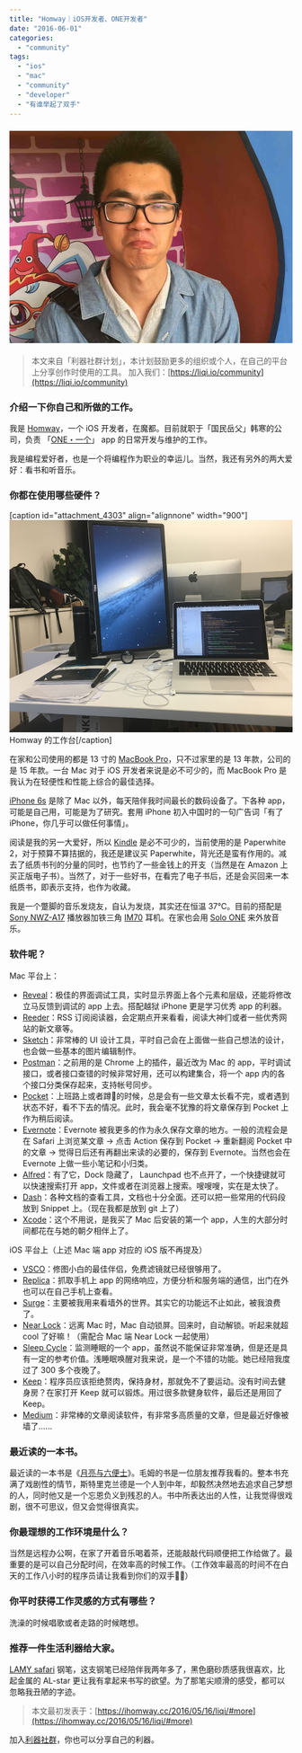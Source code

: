 ```yaml
---
title: "Homway｜iOS开发者、ONE开发者"
date: "2016-06-01"
categories: 
  - "community"
tags: 
  - "ios"
  - "mac"
  - "community"
  - "developer"
  - "有谁举起了双手"
---
```


### ![IMG_1880](/images/87766.jpg)

> 本文来自「利器社群计划」，本计划鼓励更多的组织或个人，在自己的平台上分享创作时使用的工具。 加入我们：[https://liqi.io/community](https://liqi.io/community)

### 介绍一下你自己和所做的工作。

我是 [Homway](https://ihomway.cc/)，一个 iOS 开发者，在魔都。目前就职于「国民岳父」韩寒的公司，负责 「[ONE・一个](https://wufazhuce.com/)」 app 的日常开发与维护的工作。

我是编程爱好者，也是一个将编程作为职业的幸运儿。当然，我还有另外的两大爱好：看书和听音乐。

### 你都在使用哪些硬件？

\[caption id="attachment\_4303" align="alignnone" width="900"\]![Homway 的工作台](/images/98357.jpg) Homway 的工作台\[/caption\]

在家和公司使用的都是 13 寸的 [MacBook Pro](https://www.apple.com/cn/macbook-pro/)，只不过家里的是 13 年款，公司的是 15 年款。一台 Mac 对于 iOS 开发者来说是必不可少的，而 MacBook Pro 是我认为在轻便性和性能上综合的最佳选择。

[iPhone 6s](https://www.apple.com/cn/iphone-6s/) 是除了 Mac 以外，每天陪伴我时间最长的数码设备了。下各种 app，可能是自己用，可能是为了研究。套用 iPhone 初入中国时的一句广告词「有了 iPhone，你几乎可以做任何事情」。

阅读是我的另一大爱好，所以 [Kindle](https://www.amazon.cn/dp/B00QJDOLIO) 是必不可少的，当前使用的是 Paperwhite 2，对于预算不算拮据的，我还是建议买 Paperwhite，背光还是蛮有作用的。减去了纸质书刊的分量的同时，也节约了一些金钱上的开支（当然是在 Amazon 上买正版电子书）。当然了，对于一些好书，在看完了电子书后，还是会买回来一本纸质书，即表示支持，也作为收藏。

我是一个蹩脚的音乐发烧友，自认为发烧，其实还在恒温 37℃。目前的搭配是 [Sony NWZ-A17](https://www.sony.com.hk/zh/electronics/walkman/nwz-a10-series) 播放器加铁三角 [IM70](https://www.amazon.cn/%E6%95%B0%E7%A0%81%E5%BD%B1%E9%9F%B3/dp/B00HTWO80A) 耳机。在家也会用 [Solo ONE](https://en.emie.com/emie-solo-one-bluetooth-wireless-speaker) 来外放音乐。

### 软件呢？

Mac 平台上：

- [Reveal](https://revealapp.com/)：极佳的界面调试工具，实时显示界面上各个元素和层级，还能将修改立马反馈到调试的 app 上去。搭配越狱 iPhone 更是学习优秀 app 的利器。
- [Reeder](https://reederapp.com/)：RSS 订阅阅读器，会定期点开来看看，阅读大神们或者一些优秀网站的新文章等。
- [Sketch](https://www.sketchapp.com/)：非常棒的 UI 设计工具，平时自己会在上面做一些自己想法的设计，也会做一些基本的图片编辑制作。
- [Postman](https://www.getpostman.com/)：之前用的是 Chrome 上的插件，最近改为 Mac 的 app，平时调试接口，或者接口查错的时候非常好用，还可以构建集合，将一个 app 内的各个接口分类保存起来，支持帐号同步。
- [Pocket](https://getpocket.com/)：上班路上或者蹲🚽的时候，总是会有一些文章太长看不完，或者遇到状态不好，看不下去的情况。此时，我会毫不犹豫的将文章保存到 Pocket 上作为稍后阅读。
- [Evernote](https://www.yinxiang.com/?from=evernote)：Evernote 被我更多的作为永久保存文章的地方。一般的流程会是在 Safari 上浏览某文章 -> 点击 Action 保存到 Pocket -> 重新翻阅 Pocket 中的文章 -> 觉得日后还有再翻出来读的必要的，保存到 Evernote。当然也会在 Evernote 上做一些小笔记和小归类。
- [Alfred](https://www.alfredapp.com/)：有了它，Dock 隐藏了， Launchpad 也不点开了，一个快捷键就可以快速搜索打开 app，文件或者在浏览器上搜索。嗖嗖嗖，实在是太快了。
- [Dash](https://kapeli.com/dash)：各种文档的查看工具，文档也十分全面。还可以把一些常用的代码段放到 Snippet 上。（现在我都是放到 git 上了）
- [Xcode](https://itunes.apple.com/cn/app/xcode/id497799835?l=en&mt=12)：这个不用说，是我买了 Mac 后安装的第一个 app，人生的大部分时间都花在与她的朝夕相伴上了。

iOS 平台上（上述 Mac 端 app 对应的 iOS 版不再提及）

- [VSCO](https://itunes.apple.com/cn/app/vsco/id588013838?l=en&mt=8)：修图小白的最佳伴侣，免费滤镜就已经很够用了。
- [Replica](https://itunes.apple.com/cn/app/replica-web-developer-tool/id1068196306?l=en&mt=8)：抓取手机上 app 的网络响应，方便分析和服务端的通信，出门在外也可以在自己手机上查看。
- [Surge](https://itunes.apple.com/cn/app/surge-web-developer-tool-proxy/id1040100637?l=en&mt=8)：主要被我用来看墙外的世界。其实它的功能远不止如此，被我浪费了。
- [Near Lock](https://itunes.apple.com/cn/app/near-lock-lock-unlock-your/id886882252?l=en&mt=8)：远离 Mac 时，Mac 自动锁屏。回来时，自动解锁。听起来就超 cool 了好嘛！（需配合 Mac 端 Near Lock 一起使用）
- [Sleep Cycle](https://itunes.apple.com/cn/app/sleep-cycle-alarm-clock/id320606217?l=en&mt=8)：监测睡眠的一个 app，虽然说不能保证非常准确，但是还是具有一定的参考价值。浅睡眠唤醒对我来说，是一个不错的功能。她已经陪我度过了 300 多个夜晚了。
- [Keep](https://itunes.apple.com/cn/app/keep-yi-dong-jian-shen-jiao/id952694580?l=en&mt=8)：程序员应该拒绝赘肉，保持身材，那就免不了要运动。没有时间去健身房？在家打开 Keep 就可以锻炼。用过很多款健身软件，最后还是用回了 Keep。
- [Medium](https://itunes.apple.com/cn/app/medium/id828256236?l=en&mt=8)：非常棒的文章阅读软件，有非常多高质量的文章，但是最近好像被墙了……

### 最近读的一本书。

最近读的一本书是《[月亮与六便士](https://book.douban.com/subject/1858513/)》。毛姆的书是一位朋友推荐我看的。整本书充满了戏剧性的情节，斯特里克兰德是一个人到中年，却毅然决然地去追求自己梦想的人，同时他又是一个忘恩负义到残忍的人。书中所表达出的人性，让我觉得很戏剧，很不可思议，但又会觉得很真实。

### 你最理想的工作环境是什么？

当然是远程办公啊，在家了开着音乐喝着茶，还能敲敲代码顺便把工作给做了。最重要的是可以自己分配时间，在效率高的时候工作。（工作效率最高的时间不在白天的工作八小时的程序员请让我看到你们的双手🙋🙋）

### 你平时获得工作灵感的方式有哪些？

洗澡的时候唱歌或者走路的时候瞎想。

### 推荐一件生活利器给大家。

[LAMY safari](https://www.lamy.com/eng/b2c/safari) 钢笔，这支钢笔已经陪伴我两年多了，黑色磨砂质感我很喜欢，比起金属的 AL-star 更让我有拿起来书写的欲望。为了那笔尖顺滑的感受，都可以忽略我丑陋的字迹。

> 本文最初发表于：[https://ihomway.cc/2016/05/16/liqi/#more](https://ihomway.cc/2016/05/16/liqi/#more)

加入[利器社群](https://liqi.io/community/)，你也可以分享自己的利器。
